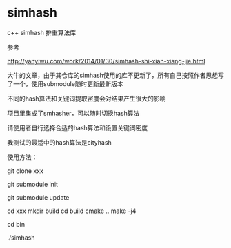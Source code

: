 # simhash
c++ simhash 排重算法库

参考

http://yanyiwu.com/work/2014/01/30/simhash-shi-xian-xiang-jie.html

大牛的文章，由于其仓库的simhash使用的库不更新了，所有自己按照作者思想写了一个，使用submodule随时更新最新版本

不同的hash算法和关键词提取密度会对结果产生很大的影响

项目里集成了smhasher，可以随时切换hash算法

请使用者自行选择合适的hash算法和设置关键词密度

我测试的最适中的hash算法是cityhash

使用方法：

git clone xxx

git submodule init

git submodule update

cd xxx
mkdir build
cd build
cmake ..
make -j4

cd bin

./simhash
